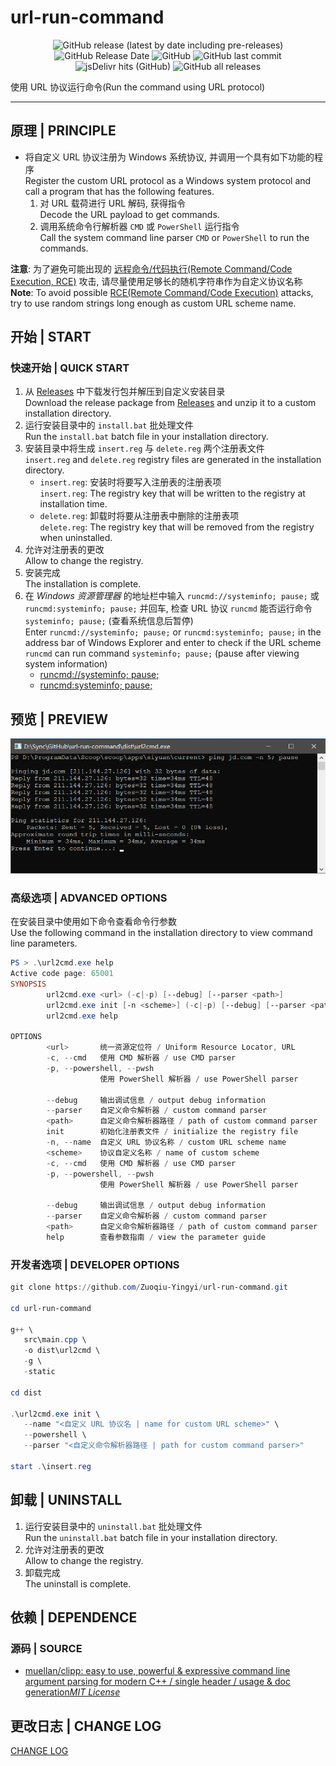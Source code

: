 # url-run-command

<center>

![GitHub release (latest by date including pre-releases)](https://img.shields.io/github/v/release/Zuoqiu-Yingyi/url-run-command?include_prereleases)
![GitHub Release Date](https://img.shields.io/github/release-date/Zuoqiu-Yingyi/url-run-command)
![GitHub](https://img.shields.io/github/license/Zuoqiu-Yingyi/url-run-command)
![GitHub last commit](https://img.shields.io/github/last-commit/Zuoqiu-Yingyi/url-run-command)
![jsDelivr hits (GitHub)](https://img.shields.io/jsdelivr/gh/hy/Zuoqiu-Yingyi/url-run-command?label=hits)
![GitHub all releases](https://img.shields.io/github/downloads/Zuoqiu-Yingyi/url-run-command/total)

</center>

使用 URL 协议运行命令(Run the command using URL protocol)

---

## 原理 | PRINCIPLE

- 将自定义 URL 协议注册为 Windows 系统协议, 并调用一个具有如下功能的程序  
  Register the custom URL protocol as a Windows system protocol and call a program that has the following features.
  1. 对 URL 载荷进行 URL 解码, 获得指令  
     Decode the URL payload to get commands.
  2. 调用系统命令行解析器 `CMD` 或 `PowerShell` 运行指令  
     Call the system command line parser `CMD` or `PowerShell` to run the commands.

**注意**: 为了避免可能出现的 [远程命令/代码执行(Remote Command/Code Execution, RCE)](https://en.wikipedia.org/w/index.php?title=Remote_code_execution&redirect=no) 攻击, 请尽量使用足够长的随机字符串作为自定义协议名称  
**Note**: To avoid possible [RCE(Remote Command/Code Execution)](https://en.wikipedia.org/w/index.php?title=Remote_code_execution&redirect=no) attacks, try to use random strings long enough as custom URL scheme name.

## 开始 | START

### 快速开始 | QUICK START

1. 从 [Releases](https://github.com/Zuoqiu-Yingyi/url-run-command/releases) 中下载发行包并解压到自定义安装目录  
   Download the release package from [Releases](https://github.com/Zuoqiu-Yingyi/url-run-command/releases) and unzip it to a custom installation directory.
2. 运行安装目录中的 `install.bat` 批处理文件  
   Run the `install.bat` batch file in your installation directory.
3. 安装目录中将生成 `insert.reg` 与 `delete.reg` 两个注册表文件  
   `insert.reg` and `delete.reg` registry files are generated in the installation directory.
   - `insert.reg`: 安装时将要写入注册表的注册表项  
     `insert.reg`: The registry key that will be written to the registry at installation time.
   - `delete.reg`: 卸载时将要从注册表中删除的注册表项  
     `delete.reg`: The registry key that will be removed from the registry when uninstalled.
4. 允许对注册表的更改  
   Allow to change the registry.
5. 安装完成  
   The installation is complete.
6. 在 *Windows 资源管理器* 的地址栏中输入 `runcmd://systeminfo; pause;` 或 `runcmd:systeminfo; pause;` 并回车, 检查 URL 协议 `runcmd` 能否运行命令 `systeminfo; pause;` (查看系统信息后暂停)  
   Enter `runcmd://systeminfo; pause;` or `runcmd:systeminfo; pause;` in the address bar of Windows Explorer and enter to check if the URL scheme `runcmd` can run command `systeminfo; pause;` (pause after viewing system information)
   - [runcmd://systeminfo; pause;](runcmd://systeminfo;pause)
   - [runcmd:systeminfo; pause;](runcmd:systeminfo;pause)

## 预览 | PREVIEW

![PING](./images/preview.png)

### 高级选项 | ADVANCED OPTIONS

在安装目录中使用如下命令查看命令行参数  
Use the following command in the installation directory to view command line parameters.

```powershell
PS > .\url2cmd.exe help
Active code page: 65001
SYNOPSIS
        url2cmd.exe <url> (-c|-p) [--debug] [--parser <path>]
        url2cmd.exe init [-n <scheme>] (-c|-p) [--debug] [--parser <path>]
        url2cmd.exe help

OPTIONS
        <url>       统一资源定位符 / Uniform Resource Locator, URL
        -c, --cmd   使用 CMD 解析器 / use CMD parser
        -p, --powershell, --pwsh
                    使用 PowerShell 解析器 / use PowerShell parser

        --debug     输出调试信息 / output debug information
        --parser    自定义命令解析器 / custom command parser
        <path>      自定义命令解析器路径 / path of custom command parser
        init        初始化注册表文件 / initialize the registry file
        -n, --name  自定义 URL 协议名称 / custom URL scheme name
        <scheme>    协议自定义名称 / name of custom scheme
        -c, --cmd   使用 CMD 解析器 / use CMD parser
        -p, --powershell, --pwsh
                    使用 PowerShell 解析器 / use PowerShell parser

        --debug     输出调试信息 / output debug information
        --parser    自定义命令解析器 / custom command parser
        <path>      自定义命令解析器路径 / path of custom command parser
        help        查看参数指南 / view the parameter guide
```

### 开发者选项 | DEVELOPER OPTIONS

```powershell
git clone https://github.com/Zuoqiu-Yingyi/url-run-command.git

cd url-run-command

g++ \
   src\main.cpp \
   -o dist\url2cmd \
   -g \
   -static

cd dist

.\url2cmd.exe init \
   --name "<自定义 URL 协议名 | name for custom URL scheme>" \
   --powershell \
   --parser "<自定义命令解析器路径 | path for custom command parser>"

start .\insert.reg
```

## 卸载 | UNINSTALL

1. 运行安装目录中的 `uninstall.bat` 批处理文件  
   Run the `uninstall.bat` batch file in your installation directory.
2. 允许对注册表的更改  
   Allow to change the registry.
3. 卸载完成  
   The uninstall is complete.

## 依赖 | DEPENDENCE

### 源码 | SOURCE

- [muellan/clipp: easy to use, powerful &amp; expressive command line argument parsing for modern C++ / single header / usage &amp; doc generation](https://github.com/muellan/clipp#overview)*[MIT License](https://github.com/muellan/clipp/blob/master/LICENSE)*

## 更改日志 | CHANGE LOG

[CHANGE LOG](./CHANGELOG.md)

